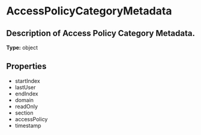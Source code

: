 # AccessPolicyCategoryMetadata

## Description of Access Policy Category Metadata.

**Type:** object

## Properties
* startIndex
* lastUser
* endIndex
* domain
* readOnly
* section
* accessPolicy
* timestamp
